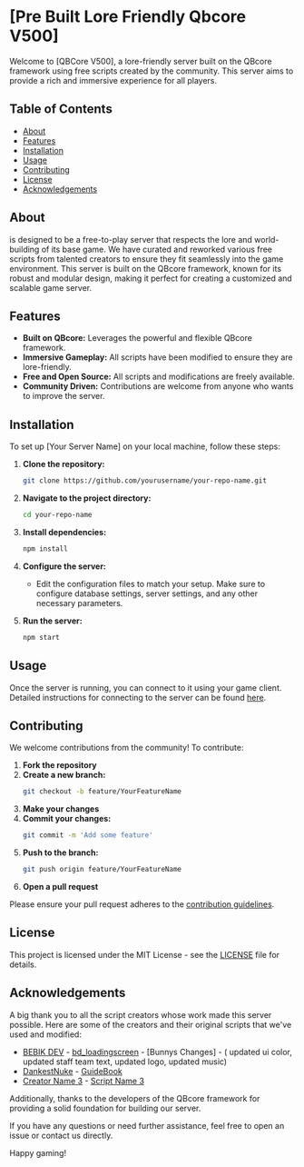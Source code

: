 
 # [Pre Built Lore Friendly Qbcore V500]

Welcome to [QBCore V500], a lore-friendly server built on the QBcore framework using free scripts created by the community. This server aims to provide a rich and immersive experience for all players.

## Table of Contents
- [About](#about)
- [Features](#features)
- [Installation](#installation)
- [Usage](#usage)
- [Contributing](#contributing)
- [License](#license)
- [Acknowledgements](#acknowledgements)

## About

is designed to be a free-to-play server that respects the lore and world-building of its base game. We have curated and reworked various free scripts from talented creators to ensure they fit seamlessly into the game environment. This server is built on the QBcore framework, known for its robust and modular design, making it perfect for creating a customized and scalable game server.

## Features

- **Built on QBcore:** Leverages the powerful and flexible QBcore framework.
- **Immersive Gameplay:** All scripts have been modified to ensure they are lore-friendly.
- **Free and Open Source:** All scripts and modifications are freely available.
- **Community Driven:** Contributions are welcome from anyone who wants to improve the server.

## Installation

To set up [Your Server Name] on your local machine, follow these steps:

1. **Clone the repository:**
    ```sh
    git clone https://github.com/yourusername/your-repo-name.git
    ```
2. **Navigate to the project directory:**
    ```sh
    cd your-repo-name
    ```
3. **Install dependencies:**
    ```sh
    npm install
    ```
4. **Configure the server:**
    - Edit the configuration files to match your setup. Make sure to configure database settings, server settings, and any other necessary parameters.

5. **Run the server:**
    ```sh
    npm start
    ```

## Usage

Once the server is running, you can connect to it using your game client. Detailed instructions for connecting to the server can be found [here](link-to-detailed-instructions).

## Contributing

We welcome contributions from the community! To contribute:

1. **Fork the repository**
2. **Create a new branch:**
    ```sh
    git checkout -b feature/YourFeatureName
    ```
3. **Make your changes**
4. **Commit your changes:**
    ```sh
    git commit -m 'Add some feature'
    ```
5. **Push to the branch:**
    ```sh
    git push origin feature/YourFeatureName
    ```
6. **Open a pull request**

Please ensure your pull request adheres to the [contribution guidelines](link-to-contribution-guidelines).

## License

This project is licensed under the MIT License - see the [LICENSE](LICENSE) file for details.

## Acknowledgements

A big thank you to all the script creators whose work made this server possible. Here are some of the creators and their original scripts that we've used and modified:

- [BEBIK DEV](https://github.com/Bebicek) - [bd_loadingscreen](https://github.com/Bebicek/bd_loadingscreen) - [Bunnys Changes] - ( updated ui color, updated staff team text, updated logo, updated music)
- [DankestNuke](https://github.com/sheenthebest) - [GuideBook](https://github.com/sheenthebest/sh-guidebook)
- [Creator Name 3](link-to-creator3-profile) - [Script Name 3](link-to-script3)

Additionally, thanks to the developers of the QBcore framework for providing a solid foundation for building our server.

If you have any questions or need further assistance, feel free to open an issue or contact us directly.

Happy gaming!




